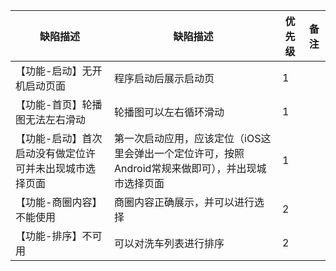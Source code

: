 缺陷描述     | 缺陷描述      | 优先级        | 备注
------------ | ------------- | ------------- | ------------- 
【功能-启动】无开机启动页面 | 程序启动后展示启动页 | 1 |
【功能-首页】轮播图无法左右滑动 | 轮播图可以左右循环滑动 | 1 |
【功能-启动】首次启动没有做定位许可并未出现城市选择页面 | 第一次启动应用，应该定位（iOS这里会弹出一个定位许可，按照Android常规来做即可），并出现城市选择页面 | 1 |
【功能-商圈内容】不能使用 | 商圈内容正确展示，并可以进行选择 | 2 |
【功能-排序】不可用 | 可以对洗车列表进行排序 | 2 |
